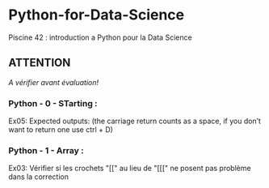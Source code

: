 # Python-for-Data-Science
Piscine 42 : introduction a Python pour la Data Science

## ATTENTION

*A vérifier avant évaluation!*

### Python - 0 - STarting :

Ex05: Expected outputs: (the carriage return counts as a space, if you don’t want to return one use ctrl + D)

### Python - 1 - Array :

Ex03: Vérifier si les crochets "[[" au lieu de "[[[" ne posent pas problème dans la correction


